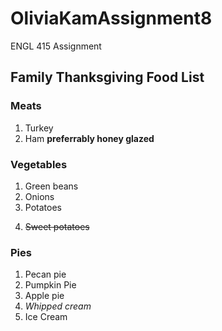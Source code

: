 # OliviaKamAssignment8
ENGL 415 Assignment
<h2>Family Thanksgiving Food List</h2> 
<h3>Meats</h3> 
<ol>
  <li>Turkey</li>
  <li>Ham <strong>preferrably honey glazed</strong></li>
</ol>
<h3>Vegetables</h3> 
<ol>
  <li>Green beans</li>
  <li>Onions</li>
  <li>Potatoes</li>
  <li> <p><s>Sweet potatoes</s></p> </li>
</ol>
<h3>Pies</h3> 
<ol>
  <li>Pecan pie</li>
  <li>Pumpkin Pie</li>
  <li>Apple pie</li>
  <li><em>Whipped cream</em></li>
  <li>Ice Cream</li>
</ol>
